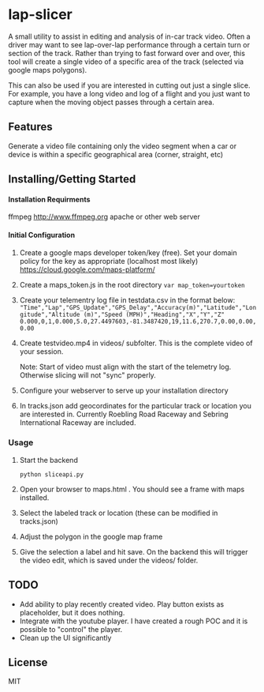 # lap-slicer

A small utility to assist in editing and analysis of in-car track video. Often a driver may want to see lap-over-lap performance through a certain turn or section of the track. Rather than trying to fast forward over and over, this tool will create a single video of a specific area of the track (selected via google maps polygons).

This can also be used if you are interested in cutting out just a single slice. For example, you have a long video and log of a flight and you just want to capture when the moving object passes through a certain area.

## Features

Generate a video file containing only the video segment when a car or device is within a specific geographical area (corner, straight, etc)

## Installing/Getting Started

#### Installation Requirments
ffmpeg http://www.ffmpeg.org
apache or other web server

#### Initial Configuration
1. Create a google maps developer token/key (free). Set your domain policy for the key as appropriate (localhost most likely) https://cloud.google.com/maps-platform/

2. Create a maps_token.js in the root directory
`var map_token=yourtoken`

3. Create your telementry log file in testdata.csv in the format below:
`"Time","Lap","GPS_Update","GPS_Delay","Accuracy(m)","Latitude","Longitude","Altitude (m)","Speed (MPH)","Heading","X","Y","Z" 0.000,0,1,0.000,5.0,27.4497603,-81.3487420,19,11.6,270.7,0.00,0.00,0.00`

4. Create testvideo.mp4 in videos/ subfolter. This is the complete video of your session.

	Note: Start of video must align with the start of the telemetry log. Otherwise slicing will not "sync" properly.

5. Configure your webserver to serve up your installation directory

6. In tracks.json add geocordinates for the particular track or location you are interested in. Currently Roebling Road Raceway and Sebring International Raceway are included.

### Usage
1. Start the backend

	`python sliceapi.py`

1. Open your browser to maps.html . You should see a frame with maps installed.

2. Select the labeled track or location (these can be modified in tracks.json)

3. Adjust the polygon in the google map frame

4.  Give the selection a label and hit save. On the backend this will trigger the video edit, which is saved under the videos/ folder.

## TODO
- Add ability to play recently created video. Play button exists as placeholder, but it does nothing.
- Integrate with the youtube player. I have created a rough POC and it is possible to "control" the player.
- Clean up the UI significantly
## License
MIT
